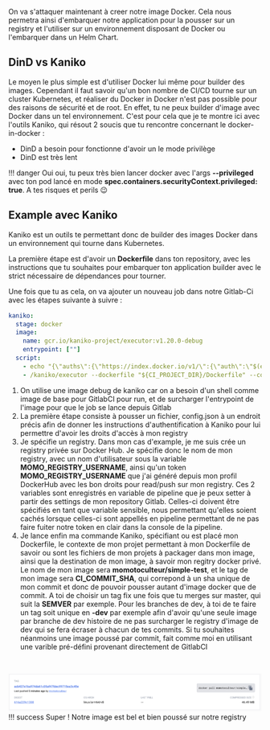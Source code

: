 On va s'attaquer maintenant à creer notre image Docker. Cela nous permetra ainsi d'embarquer notre application pour la pousser sur un registry et l'utiliser sur un environnement disposant de Docker ou l'embarquer dans un Helm Chart.

## DinD vs Kaniko
Le moyen le plus simple est d'utiliser Docker lui même pour builder des images. Cependant il faut savoir qu'un bon nombre de CI/CD tourne sur un cluster Kubernetes, et réaliser du Docker in Docker n'est pas possible pour des raisons de sécurité et de root. En effet, tu ne peux builder d'image avec Docker dans un tel environnement. C'est pour cela que je te montre ici avec l'outils Kaniko, qui résout 2 soucis que tu rencontre concernant le docker-in-docker :

- DinD a besoin pour fonctionne d'avoir un le mode privilège
- DinD est très lent

!!! danger
    Oui oui, tu peux très bien lancer docker avec l'args **--privileged** avec ton pod lancé en mode **spec.containers.securityContext.privileged: true**. A tes risques et perils 😉


## Example avec Kaniko
Kaniko est un outils te permettant donc de builder des images Docker dans un environnement qui tourne dans Kubernetes.

La première étape est d'avoir un **Dockerfile** dans ton repository, avec les instructions que tu souhaites pour embarquer ton application builder avec le strict nécessaire de dépendances pour tourner.

Une fois que tu as cela, on va ajouter un nouveau job dans notre Gitlab-Ci avec les étapes suivante à suivre :

```yaml linenums="1"
kaniko:
  stage: docker
  image: 
    name: gcr.io/kaniko-project/executor:v1.20.0-debug
    entrypoint: [""]
  script:
    - echo "{\"auths\":{\"https://index.docker.io/v1/\":{\"auth\":\"$(echo -n $MOMO_REGISTRY_USERNAME:$MOMO_REGISTRY_TOKEN | base64)\"}}}" > /kaniko/.docker/config.json
    - /kaniko/executor --dockerfile "${CI_PROJECT_DIR}/Dockerfile" --context "${CI_PROJECT_DIR --destination="momotoculteur/simple-test:${CI_COMMIT_SHA}"
```

1. On utilise une image debug de kaniko car on a besoin d'un shell comme image de base pour GitlabCI pour run, et de surcharger l'entrypoint de l'image pour que le job se lance depuis Gitlab
2. La première étape consiste à pousser un fichier, config.json à un endroit précis afin de donner les instructions d'authentification à Kaniko pour lui permettre d'avoir les droits d'accès à mon registry
3. Je spécifie un registry. Dans mon cas d'example, je me suis crée un registry privée sur Docker Hub. Je spécifie donc le nom de mon registry, avec un nom d'utilisateur sous la variable **MOMO_REGISTRY_USERNAME**, ainsi qu'un token **MOMO_REGISTRY_USERNAME** que j'ai généré depuis mon profil DockerHub avec les bon droits pour read/push sur mon registry. Ces 2 variables sont enregistrés en variable de pipeline que je peux setter à partir des settings de mon repository Gitlab. Celles-ci doivent être spécifiés en tant que variable sensible, nous permettant qu'elles soient cachés lorsque celles-ci sont appellés en pipeline permettant de ne pas faire fuiter notre token en clair dans la console de la pipeline.
4. Je lance enfin ma commande Kaniko, spécifiant ou est placé mon Dockerfile, le contexte de mon projet permettant à mon Dockerfile de savoir ou sont les fichiers de mon projets à packager dans mon image, ainsi que la destination de mon image, à savoir mon regitry docker privé.  Le nom de mon image sera **momotoculteur/simple-test**, et le tag de mon image sera **CI_COMMIT_SHA**, qui correpond à un sha unique de mon commit et donc de pouvoir pousser autant d'image docker que de commit. A toi de choisir un tag fix une fois que tu merges sur master, qui suit la **SEMVER** par exemple. Pour les branches de dev, à toi de te faire un tag soit unique en **-dev** par exemple afin d'avoir qu'une seule image par branche de dev histoire de ne pas surcharger le registry d'image de dev qui se fera écraser à chacun de tes commits. Si tu souhaites néanmoins une image poussé par commit, fait comme moi en utilisant une varible pré-défini provenant directement de GitlabCI

<br>

![docker-hub-registry](./img/docker-hub-registry.png)
!!! success
    Super ! Notre image est bel et bien poussé sur notre registry 
